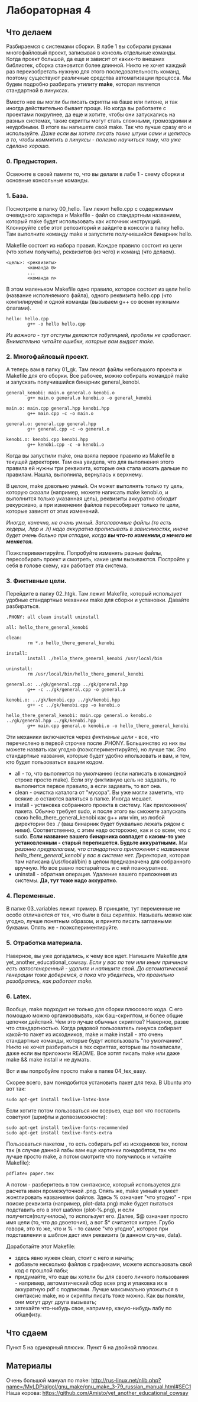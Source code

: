 # Лабораторная 4
## Что делаем
Разбираемся с системами сборки. 
В лабе 1 вы собирали руками многофайловый проект, записывая в консоль отдельные команды.
Когда проект большой, да еще и зависит от каких-то внешних библиотек, сборка становится более длинной.
Никто не хочет каждый раз переизобретать нужную для этого последовательность команд, поэтому существуют различные средства автоматизации процесса.
Мы будем подробно разбирать утилиту **make**, которая является стандартной в линуксах. 

Вместо нее вы могли бы писать скрипты на баше или питоне, и так иногда действительно бывает проще.
Но когда вы работаете с проектами покрупнее, да еще и хотите, чтобы они запускались на разных системах, такие скрипты могут стать сложными, громоздкими и неудобными.
В итоге вы напишете свой make.
Так что лучше сразу его и используйте.
*Даже если вы хотите писать такие штуки сами и целитесь в то, чтобы коммитить в линуксы - полезно научиться тому, что уже сделано хорошо.*

### 0. Предыстория.
Освежите в своей памяти то, что вы делали в лабе 1 - схему сборки и основные консольные команды.
### 1. База. 
Посмотрите в папку 00\_hello. Там лежит hello.cpp с содержимым очевидного характера и Makefile - файл со стандартным названием, который make будет использовать как источник инструкций.
Клонируйте себе этот репозиторий и зайдите в консоли в папку hello. Там выполните команду make и запустите получившийся бинарник hello.

Makefile состоит из набора правил.
Каждое правило состоит из цели (что хотим получить), реквизитов (из чего) и команд (что делаем).
```
<цель>: <реквизиты>
        <команда 0>
        ...
        <команда n>
```
В этом маленьком Makefile одно правило, которое состоит из цели hello (название исполняемого файла), одного реквизита hello.cpp (что компилируем) и одной команды (вызываем g++ со всеми нужными флагами).
```
hello: hello.cpp
        g++ -o hello hello.cpp
```
*Из важного - тут отступы делаются табуляцией, пробелы не сработают. Внимательно читайте ошибки, которые вам выдает make.*

### 2. Многофайловый проект. 
А теперь вам в папку 01\_gk. Там лежат файлы небольшого проекта и Makefile для его сборки. Все рабочее, можно собирать командой make и запускать получившийся бинарник general\_kenobi.
```
general_kenobi: main.o general.o kenobi.o
        g++ main.o general.o kenobi.o -o general_kenobi

main.o: main.cpp general.hpp kenobi.hpp
        g++ main.cpp -c -o main.o

general.o: general.cpp general.hpp
        g++ general.cpp -c -o general.o

kenobi.o: kenobi.cpp kenobi.hpp
        g++ kenobi.cpp -c -o kenobi.o
```
Когда вы запустили make, она взяла первое правило из Makefile в текущей директории.
Там она увидела, что для выполнения этого правила ей нужны три реквизита, которые она стала искать дальше по правилам.
Нашла, выполнила, вернулась к верхнему.

В целом, make довольно умный. 
Он может выполнять только ту цель, которую сказали (например, можете написать make kenobi.o, и выполнится только указанная цель), реквизиты аккуратно обходит рекурсивно, а при изменении файлов пересобирает только те цели, которые зависят от этих изменений.

*Иногда, конечно, не очень умный. Заголовочные файлы (то есть хедеры, .hpp и .h) надо аккуратно прописывать в зависимостях, иначе будет очень больно при отладке, когда* ***вы что-то изменили,а ничего не меняется.***

Поэкспериментируйте.
Попробуйте изменять разные файлы, пересобирать проект и смотреть, какие цели вызываются.
Постройте у себя в голове схему, как работает эта система. 

### 3. Фиктивные цели. 
Перейдите в папку 02\_htgk.
Там лежит Makefile, который использует удобные стандартные механики make для сборки и установки.
Давайте разбираться.
```
.PHONY: all clean install uninstall

all: hello_there_general_kenobi

clean:
        rm *.o hello_there_general_kenobi

install:
        install ./hello_there_general_kenobi /usr/local/bin

uninstall:
        rm /usr/local/bin/hello_there_general_kenobi

general.o: ../gk/general.cpp ../gk/general.hpp
        g++ -c ../gk/general.cpp -o general.o

kenobi.o: ../gk/kenobi.cpp ../gk/kenobi.hpp
        g++ -c ../gk/kenobi.cpp -o kenobi.o

hello_there_general_kenobi: main.cpp general.o kenobi.o ../gk/general.hpp ../gk/kenobi.hpp
        g++ main.cpp general.o kenobi.o -o hello_there_general_kenobi
```
Эти механики включаются через *фиктивные цели* - все, что перечислено в первой строчке после .PHONY. 
Большинство из них вы можете назвать как угодно (поэкспериментируйте), но лучше так.
Это стандартные названия, которые будет удобно ипользовать и вам, и тем, кто будет пользоваться вашим кодом.
- all - то, что выполнится по умолчанию (если написать в командной строке просто make). 
Если эту фиктивную цель не задавать, то выполнится первое правило, а если задавать, то вот она.
- clean - очистка каталога от "мусора". Вы уже могли заметить, что всякие .о остаются валяться в папке. Иногда мешает.
- install - установка собранного проекта в систему. Как приложения/пакета. 
Обычно требует sudo, и после этого вы сможете запускать свою hello\_there\_general\_kenobi как g++ или vim, из любой директории без ./ (ваш бинарник будет буквально лежать рядом с ними).
Соответственно, с этим надо осторожно, как и со всем, что с sudo. 
**Если название вашего бинарника совпадет с каким-то уже установленным - старый перепишется. Будьте аккуратными.**
*Мы резонно предполагаем, что стандартного приложения с названием hello_there_general_kenobi у вас в системе нет.* 
Директория, которая там написана (/usr/local/bin) в целом предназначена для собранного вручную. 
Но все равно постарайтесь и с ней поаккуратнее.
- uninstall - обратная операция. Удаление вашего приложения из системы. 
**Да, тут тоже надо аккуратно.**

### 4. Переменные.
В папке 03\_variables лежит пример. 
В принципе, тут переменные не особо отличаются от тех, что были в баш скриптах.
Называть можно как угодно, лучше понятным образом, и принято писать заглавными буквами.
Опять же - поэкспериментируйте.

### 5. Отработка материала.
Наверное, вы уже догадались, к чему все идет. 
Напишите Makefile для yet\_another\_educational\_cowsay.
*Если у вас по тем или иным причинам есть автосгенеренный - удалите и напишите свой. До автоматической генерации тоже доберемся, а пока что убедитесь, что правильно разобрались, как работает make.*

### 6. Latex.
Вообще, make подходит не только для сборки плюсового кода.
С его помощью можно организовывать, как баш-скриптом, и более общие цепочки действий.
Чем это лучше обычных скриптов? 
Наверное, разве что стандартностью. 
Когда рядовой пользователь линукса собирает какой-то пакет из исходников, make и make install - это очень стандартные команды, которые будут использовать "по умолчанию".
Никто не хочет разбираться в тех скриптах, которые вы понаписали, даже если вы приложили README.
Все хотят писать make или даже make && make install и не думать.

Вот и вы попробуйте просто make в папке 04\_tex\_easy. 

Скорее всего, вам понядобится установить пакет для теха. 
В Ubuntu это вот так:
```
sudo apt-get install texlive-latex-base
```
Если хотите потом пользоваться им всерьез, еще вот что поставить советуют (шрифты и допвозможности):
```
sudo apt-get install texlive-fonts-recommended
sudo apt-get install texlive-fonts-extra
```
Пользоваться пакетом , то есть собирать pdf из исходников tex, потом так (в случае данной лабы вам еще картинки понадобятся, так что лучше просто make, а потом смотрите что получилось и читайте Makefile): 
```
pdflatex paper.tex

```

А потом - разберитесь в том синтаксисе, который используется для расчета имен промежуточной .png. 
Опять же, make умный и умеет жонглировать названиями файлов. 
Здесь % означает "что угодно" - при поиске реквизита (например, plot-data.png) make будет пытаться подставить его в этот шаблон (plot-%.png), и если получится(получилось), то использует его.
Далее, \$\@ означает просто имя цели (то, что до двоеточия), а вот \$* считается хитрее.
Грубо говоря, это то же, что и % - то самое "что угодно", которое при подставлении в шаблон даст имя реквизита (в данном случае, data).

Доработайте этот Makefile:
- здесь явно нужен clean, стоит с него и начать;
- добавьте несколько файлов с графиками, можете использовать свой код с прошлой лабы;
- придумайте, что еще вы хотели бы для своего личного пользования - например, автоматический сбор всех png и упаковка их в аккуратную pdf с подписями. Лучше максимально уложиться в синтаксис make, но и скрипты писать тоже можно. Как вы поняли, они могут друг друга вызывать;
- затехайте что-нибудь свое, например, какую-нибудь лабу по общефизу.

## Что сдаем
Пункт 5 на одинарный плюсик.
Пункт 6 на двойной плюсик. 

## Материалы
Очень большой мануал по make: <http://rus-linux.net/nlib.php?name=/MyLDP/algol/gnu_make/gnu_make_3-79_russian_manual.html#SEC1>
Наша корова: <https://github.com/Amisto/yet_another_educational_cowsay>
